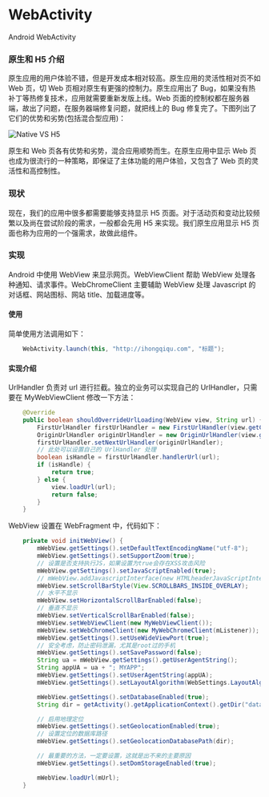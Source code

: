 # WebActivity

  Android WebActivity

### 原生和 H5 介绍

  原生应用的用户体验不错，但是开发成本相对较高。原生应用的灵活性相对页不如 Web 页，切 Web 页相对原生有更强的控制力。原生应用出了 Bug，如果没有热补丁等热修复技术，应用就需要重新发版上线。Web 页面的控制权都在服务器端，故出了问题，在服务器端修复问题，就把线上的 Bug 修复完了。下图列出了它们的优势和劣势(包括混合型应用)：
  
  ![Native VS H5](http://ihongqiqu.com/sliders/assets/images/Android-Intro/NativeVSH5.png)
  
  原生和 Web 页各有优势和劣势，混合应用顺势而生。在原生应用中显示 Web 页也成为很流行的一种策略，即保证了主体功能的用户体验，又包含了 Web 页的灵活性和高控制性。

### 现状  
  
  现在，我们的应用中很多都需要能够支持显示 H5 页面。对于活动页和变动比较频繁以及尚在尝试阶段的需求，一般都会先用 H5 来实现。我们原生应用显示 H5 页面也称为应用的一个强需求，故做此组件。

### 实现
  
  Android 中使用 WebView 来显示网页。WebViewClient 帮助 WebView 处理各种通知、请求事件。WebChromeClient 主要辅助 WebView 处理 Javascript 的对话框、网站图标、网站 title、加载进度等。

#### 使用

  简单使用方法调用如下：

```java
    WebActivity.launch(this, "http://ihongqiqu.com", "标题");
```

#### 实现介绍

  UrlHandler 负责对 url 进行拦截。独立的业务可以实现自己的 UrlHandler，只需要在 MyWebViewClient 修改一下方法：
  
```java
    @Override
    public boolean shouldOverrideUrlLoading(WebView view, String url) {
        FirstUrlHandler firstUrlHandler = new FirstUrlHandler(view.getContext());
        OriginUrlHandler originUrlHandler = new OriginUrlHandler(view.getContext());
        firstUrlHandler.setNextUrlHandler(originUrlHandler);
        // 此处可以设置自己的 UrlHandler 处理
        boolean isHandle = firstUrlHandler.handlerUrl(url);
        if (isHandle) {
            return true;
        } else {
            view.loadUrl(url);
            return false;
        }
    }
```

  WebView 设置在 WebFragment 中，代码如下：

```java
    private void initWebView() {
        mWebView.getSettings().setDefaultTextEncodingName("utf-8");
        mWebView.getSettings().setSupportZoom(true);
        // 设置是否支持执行JS，如果设置为true会存在XSS攻击风险
        mWebView.getSettings().setJavaScriptEnabled(true);
        // mWebView.addJavascriptInterface(new HTMLheaderJavaScriptInterface(), "local_obj");
        mWebView.setScrollBarStyle(View.SCROLLBARS_INSIDE_OVERLAY);
        // 水平不显示
        mWebView.setHorizontalScrollBarEnabled(false);
        // 垂直不显示
        mWebView.setVerticalScrollBarEnabled(false);
        mWebView.setWebViewClient(new MyWebViewClient());
        mWebView.setWebChromeClient(new MyWebChromeClient(mListener));
        mWebView.getSettings().setUseWideViewPort(true);
        // 安全考虑，防止密码泄漏，尤其是root过的手机
        mWebView.getSettings().setSavePassword(false);
        String ua = mWebView.getSettings().getUserAgentString();
        String appUA = ua + "; MYAPP";
        mWebView.getSettings().setUserAgentString(appUA);
        mWebView.getSettings().setLayoutAlgorithm(WebSettings.LayoutAlgorithm.NARROW_COLUMNS);

        mWebView.getSettings().setDatabaseEnabled(true);
        String dir = getActivity().getApplicationContext().getDir("database", Context.MODE_PRIVATE).getPath();

        // 启用地理定位
        mWebView.getSettings().setGeolocationEnabled(true);
        // 设置定位的数据库路径
        mWebView.getSettings().setGeolocationDatabasePath(dir);

        // 最重要的方法，一定要设置，这就是出不来的主要原因
        mWebView.getSettings().setDomStorageEnabled(true);

        mWebView.loadUrl(mUrl);
    }
```